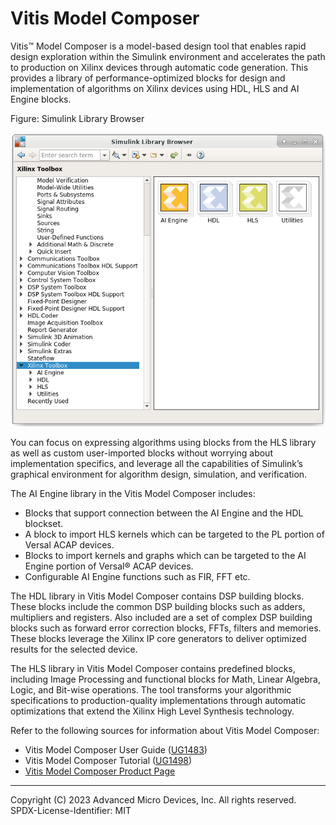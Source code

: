 # Vitis Model Composer

Vitis™ Model Composer is a model-based design tool that enables rapid
design exploration within the Simulink environment and accelerates the
path to production on Xilinx devices through automatic code generation.
This provides a library of performance-optimized blocks for design and
implementation of algorithms on Xilinx devices using HDL, HLS and AI
Engine blocks.

Figure: Simulink Library Browser

![](./Images/hot1603112233592.png)

You can focus on expressing algorithms using blocks from the HLS library
as well as custom user-imported blocks without worrying about
implementation specifics, and leverage all the capabilities of
Simulink’s graphical environment for algorithm design, simulation, and
verification.

The AI Engine library in the Vitis Model Composer includes:

- Blocks that support connection between the AI Engine and the HDL
  blockset.
- A block to import HLS kernels which can be targeted to the PL portion
  of Versal ACAP devices.
- Blocks to import kernels and graphs which can be targeted to the AI
  Engine portion of Versal® ACAP devices.
- Configurable AI Engine functions such as FIR, FFT etc.

The HDL library in Vitis Model Composer contains DSP building blocks.
These blocks include the common DSP building blocks such as adders,
multipliers and registers. Also included are a set of complex DSP
building blocks such as forward error correction blocks, FFTs, filters
and memories. These blocks leverage the Xilinx IP core generators to
deliver optimized results for the selected device.

The HLS library in Vitis Model Composer contains predefined blocks,
including Image Processing and functional blocks for Math, Linear
Algebra, Logic, and Bit-wise operations. The tool transforms your
algorithmic specifications to production-quality implementations through
automatic optimizations that extend the Xilinx High Level Synthesis
technology.

Refer to the following sources for information about Vitis Model
Composer:

- Vitis Model Composer User Guide
  ([UG1483](https://docs.xilinx.com/access/sources/dita/map?Doc_Version=2021.2%20English&url=ug1483-model-composer-sys-gen-user-guide))
- Vitis Model Composer Tutorial
  ([UG1498](https://docs.xilinx.com/access/sources/dita/map?Doc_Version=2021.2%20English&url=ug1498-model-composer-sys-gen-tutorial))
- [Vitis Model Composer Product
  Page](https://www.xilinx.com/products/design-tools/vivado/integration/model-composer.html)

--------------
Copyright (C) 2023 Advanced Micro Devices, Inc. All rights reserved.
SPDX-License-Identifier: MIT
